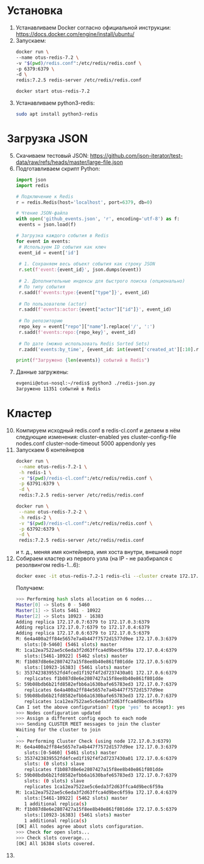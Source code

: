 # Установка
1. Устанавливаем Docker согласно официальной инструкции: https://docs.docker.com/engine/install/ubuntu/
2. Запускаем:
   ```sh
   docker run \
   --name otus-redis-7.2 \
   -v "$(pwd)/redis.conf":/etc/redis/redis.conf \
   -p 6379:6379 \
   -d \
   redis:7.2.5 redis-server /etc/redis/redis.conf
   ```
   ```sh
   docker start otus-redis-7.2
   ```
3. Устанавливаем python3-redis:
   ```sh
   sudo apt install python3-redis
   ```
# Загрузка JSON
5. Скачиваем тестовый JSON: https://github.com/json-iterator/test-data/raw/refs/heads/master/large-file.json
6. Подготавливаем скрипт Python:
   ```python
   import json
   import redis

   # Подключение к Redis
   r = redis.Redis(host='localhost', port=6379, db=0)

   # Чтение JSON-файла
   with open('github_events.json', 'r', encoding='utf-8') as f:
    events = json.load(f)

   # Загрузка каждого события в Redis
   for event in events:
    # Используем ID события как ключ
    event_id = event['id']
    
    # 1. Сохраняем весь объект события как строку JSON
    r.set(f'event:{event_id}', json.dumps(event))
    
    # 2. Дополнительные индексы для быстрого поиска (опционально)
    # По типу события
    r.sadd(f'events:type:{event["type"]}', event_id)
    
    # По пользователю (actor)
    r.sadd(f'events:actor:{event["actor"]["id"]}', event_id)
    
    # По репозиторию
    repo_key = event["repo"]["name"].replace('/', ':')
    r.sadd(f'events:repo:{repo_key}', event_id)
    
    # По дате (можно использовать Redis Sorted Sets)
    r.zadd('events:by_time', {event_id: int(event['created_at'][:10].replace('-', ''))})

   print(f"Загружено {len(events)} событий в Redis")
   ```
8. Данные загружены:
   ```sh
   evgenii@otus-nosql:~/redis$ python3 ./redis-json.py
   Загружено 11351 событий в Redis
   ```
# Кластер
10. Компируем исходный redis.conf в redis-cl.conf и делаем в нём следующие изменения:
    cluster-enabled yes
    cluster-config-file nodes.conf
    cluster-node-timeout 5000
    appendonly yes
12. Запускаем 6 контейнеров
    ```sh
    docker run \
     --name otus-redis-7.2-1 \
     -h redis-1 \
     -v "$(pwd)/redis-cl.conf":/etc/redis/redis.conf \
     -p 63791:6379 \
     -d \
     redis:7.2.5 redis-server /etc/redis/redis.conf
    ```
    ```sh
    docker run \
     --name otus-redis-7.2-2 \
     -h redis-2 \
     -v "$(pwd)/redis-cl.conf":/etc/redis/redis.conf \
     -p 63792:6379 \
     -d \
     redis:7.2.5 redis-server /etc/redis/redis.conf
    ```
    и т. д., меняя имя контейнера, имя хоста внутри, внешний порт 
14. Собираем кластер из первого узла (на IP - не разбирался с резолвингом redis-1...6):
    ```sh
    docker exec -it otus-redis-7.2-1 redis-cli --cluster create 172.17.0.3:6379 172.17.0.4:6379 172.17.0.5:6379 172.17.0.6:6379 172.17.0.7:6379  172.17.0.7:6379 --cluster-replicas 1
    ```
    Получаем:
    ```sh
    >>> Performing hash slots allocation on 6 nodes...
    Master[0] -> Slots 0 - 5460
    Master[1] -> Slots 5461 - 10922
    Master[2] -> Slots 10923 - 16383
    Adding replica 172.17.0.7:6379 to 172.17.0.3:6379
    Adding replica 172.17.0.7:6379 to 172.17.0.4:6379
    Adding replica 172.17.0.6:6379 to 172.17.0.5:6379
    M: 6e4a400a2ff84e5657e7a4b447f7572d1577d9ee 172.17.0.3:6379
       slots:[0-5460] (5461 slots) master
    M: 1ca12ea7522ae5c6eda3f2d63ffca4d9bec6f59a 172.17.0.4:6379
       slots:[5461-10922] (5462 slots) master
    M: f1b087d8e6e2807427a15f8ee8b40e861f801dde 172.17.0.5:6379
       slots:[10923-16383] (5461 slots) master
    S: 3537423839552fd4fced1f192f4f2d7237430a01 172.17.0.6:6379
       replicates f1b087d8e6e2807427a15f8ee8b40e861f801dde
    S: 59b08bdb6b21fd8582efbb6a1630bafe65783ed3 172.17.0.7:6379
       replicates 6e4a400a2ff84e5657e7a4b447f7572d1577d9ee
    S: 59b08bdb6b21fd8582efbb6a1630bafe65783ed3 172.17.0.7:6379
       replicates 1ca12ea7522ae5c6eda3f2d63ffca4d9bec6f59a
    Can I set the above configuration? (type 'yes' to accept): yes
    >>> Nodes configuration updated
    >>> Assign a different config epoch to each node
    >>> Sending CLUSTER MEET messages to join the cluster
    Waiting for the cluster to join
    .
    >>> Performing Cluster Check (using node 172.17.0.3:6379)
    M: 6e4a400a2ff84e5657e7a4b447f7572d1577d9ee 172.17.0.3:6379
       slots:[0-5460] (5461 slots) master
    S: 3537423839552fd4fced1f192f4f2d7237430a01 172.17.0.6:6379
       slots: (0 slots) slave
       replicates f1b087d8e6e2807427a15f8ee8b40e861f801dde
    S: 59b08bdb6b21fd8582efbb6a1630bafe65783ed3 172.17.0.7:6379
       slots: (0 slots) slave
       replicates 1ca12ea7522ae5c6eda3f2d63ffca4d9bec6f59a
    M: 1ca12ea7522ae5c6eda3f2d63ffca4d9bec6f59a 172.17.0.4:6379
       slots:[5461-10922] (5462 slots) master
       1 additional replica(s)
    M: f1b087d8e6e2807427a15f8ee8b40e861f801dde 172.17.0.5:6379
       slots:[10923-16383] (5461 slots) master
       1 additional replica(s)
    [OK] All nodes agree about slots configuration.
    >>> Check for open slots...
    >>> Check slots coverage...
    [OK] All 16384 slots covered.
    ```
16. 
